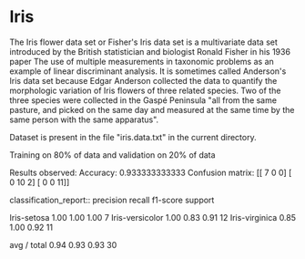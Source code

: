 # Iris

The Iris flower data set or Fisher's Iris data set is a multivariate data set introduced by the British statistician and biologist Ronald Fisher in his 1936 paper The use of multiple measurements in taxonomic problems as an example of linear discriminant analysis. It is sometimes called Anderson's Iris data set because Edgar Anderson collected the data to quantify the morphologic variation of Iris flowers of three related species. Two of the three species were collected in the Gaspé Peninsula "all from the same pasture, and picked on the same day and measured at the same time by the same person with the same apparatus".

Dataset is present in the file "iris.data.txt" in the current directory.

Training on 80% of data and validation on 20% of data 

Results observed:
Accuracy: 0.933333333333
Confusion matrix: [[ 7  0  0]
 [ 0 10  2]
 [ 0  0 11]]

classification_report::
              precision    recall  f1-score   support

Iris-setosa       1.00      1.00      1.00         7
Iris-versicolor   1.00      0.83      0.91        12
Iris-virginica    0.85      1.00      0.92        11

avg / total       0.94      0.93      0.93        30
